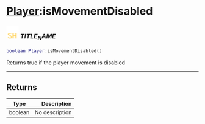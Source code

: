 # [Player](../player/README.md):isMovementDisabled

### <img src="../../.gitbook/assets/shared.png" width="32" height="32" /> $TITLE_NAME$

```lua
boolean Player:isMovementDisabled()
```

Returns true if the player movement is disabled<br>

-----------------
## Returns

| Type   | Description |
| ------ | ----------: |
| boolean | No description |
